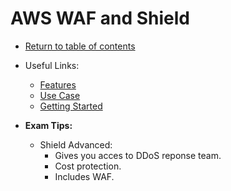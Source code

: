 # AWS WAF and Shield

* [Return to table of contents](../../../README.md)

* Useful Links:
  * [Features](https://aws.amazon.com/shield/features/)
  * [Use Case](https://docs.aws.amazon.com/waf/latest/developerguide/aws-shield-use-case.html)
  * [Getting Started](https://docs.aws.amazon.com/waf/latest/developerguide/getting-started-ddos.html)

* **Exam Tips:**
  * Shield Advanced:
    * Gives you acces to DDoS reponse team.
    * Cost protection.
    * Includes WAF.
